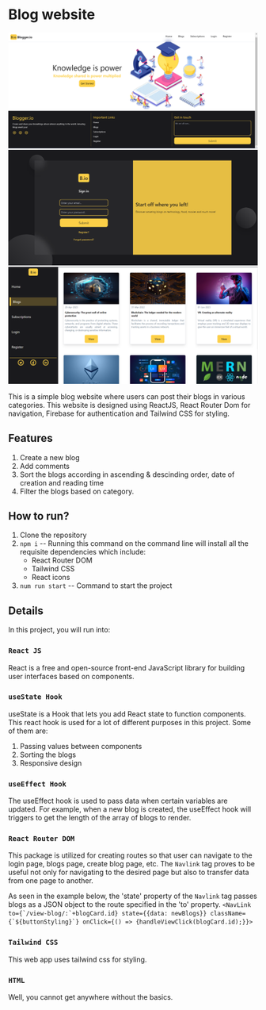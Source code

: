 # Blog website

![](src/Images/UI.png)
![](src/Images/blog-website-laptop.png)
![](src/Images/Blogs-page.png)

This is a simple blog website where users can post their blogs in various categories. This website is designed using ReactJS, React Router Dom for
navigation, Firebase for authentication and Tailwind CSS for styling. 

## Features

1. Create a new blog
2. Add comments
3. Sort the blogs according in ascending & descinding order, date of creation and reading time
4. Filter the blogs based on category.

## How to run?

1. Clone the repository
2. ```npm i``` -- Running this command on the command line will install all the requisite dependencies which include:
      - React Router DOM
      - Tailwind CSS
      - React icons
3. ```num run start``` -- Command to start the project

## Details

In this project, you will run into:

### `React JS`

React is a free and open-source front-end JavaScript library for building user interfaces based on components.

### `useState Hook`

useState is a Hook that lets you add React state to function components. This react hook is used for a lot of different purposes in this project. Some of them are:
1. Passing values between components
2. Sorting the blogs
3. Responsive design

### `useEffect Hook`

The useEffect hook is used to pass data when certain variables are updated. For example, when a new blog is created, the useEffect hook will triggers to get the length of the array of blogs to render.

### `React Router DOM`

This package is utilized for creating routes so that user can navigate to the login page, blogs page, create blog page, etc. The ```Navlink``` tag proves to be useful not only for navigating to the desired page but also to transfer data from one page to another.

As seen in the example below, the 'state' property of the ```Navlink``` tag passes blogs as a JSON object to the route specified in the 'to' property.
```<NavLink to={`/view-blog/:`+blogCard.id} state={{data: newBlogs}} className={`${buttonStyling}`} onClick={() => {handleViewClick(blogCard.id);}}>```

### `Tailwind CSS`

This web app uses tailwind css for styling.

### `HTML`

Well, you cannot get anywhere without the basics.
